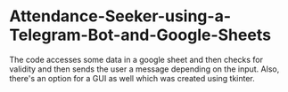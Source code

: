 # Attendance-Seeker-using-a-Telegram-Bot-and-Google-Sheets
The code accesses some data in a google sheet and then checks for validity and then sends the user a message depending on the input. Also, there's an option for a GUI as well which was created using tkinter.
